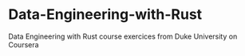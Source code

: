 # Data-Engineering-with-Rust
Data Engineering with Rust course exercices  from Duke University on Coursera
